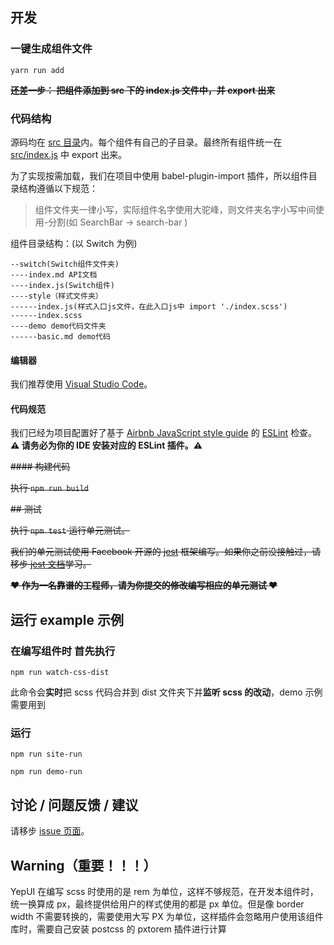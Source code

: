 ## 开发

### 一键生成组件文件

```
yarn run add
```

~~**还差一步： 把组件添加到 src 下的 index.js 文件中，并 export 出来**~~

### 代码结构

源码均在 [src 目录](./src)内。每个组件有自己的子目录。最终所有组件统一在 [src/index.js](./src/index.js) 中 export 出来。

为了实现按需加载，我们在项目中使用 babel-plugin-import 插件，所以组件目录结构遵循以下规范：

> 组件文件夹一律小写，实际组件名字使用大驼峰，则文件夹名字小写中间使用-分割(如 SearchBar -> search-bar )

组件目录结构：(以 Switch 为例)

```
--switch(Switch组件文件夹)
----index.md API文档
----index.js(Switch组件)
----style（样式文件夹）
------index.js(样式入口js文件，在此入口js中 import './index.scss')
------index.scss
----demo demo代码文件夹
------basic.md demo代码
```

#### 编辑器

我们推荐使用 [Visual Studio Code](https://code.visualstudio.com/)。

#### 代码规范

我们已经为项目配置好了基于 [Airbnb JavaScript style guide](https://github.com/airbnb/javascript) 的 [ESLint](https://eslint.org/) 检查。**⚠ 请务必为你的 IDE 安装对应的 ESLint 插件。⚠**

~~#### 构建代码~~

~~执行 `npm run build`~~

~~## 测试~~

~~执行 `npm test` 运行单元测试。~~

~~我们的单元测试使用 Facebook 开源的 [jest](https://facebook.github.io/jest/) 框架编写。如果你之前没接触过，请移步 [jest 文档](https://facebook.github.io/jest/docs/en/getting-started.html)学习。~~

~~**❤ 作为一名靠谱的工程师，请为你提交的修改编写相应的单元测试 ❤**~~

## 运行 example 示例

### 在编写组件时 首先执行

```
npm run watch-css-dist
```

此命令会**实时**把 scss 代码合并到 dist 文件夹下并**监听 scss 的改动**，demo 示例需要用到

### 运行

```
npm run site-run

npm run demo-run
```

## 讨论 / 问题反馈 / 建议

请移步 [issue 页面](http://git.jd.com/JDC-FE/yep-react/issues)。

## Warning（重要！！！）

YepUI 在编写 scss 时使用的是 rem 为单位，这样不够规范，在开发本组件时，统一换算成 px，最终提供给用户的样式使用的都是 px 单位。但是像 border width 不需要转换的，需要使用大写 PX 为单位，这样插件会忽略用户使用该组件库时，需要自己安装 postcss 的 pxtorem 插件进行计算
